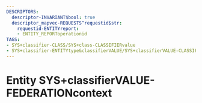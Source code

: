 ```yaml
---
DESCRIPTORS:
  descriptor-INVARIANT$bool: true
  descriptor_mapvec-REQUESTS^requestid$str:
    requestid-ENTITYreport:
    - ENTITY_REPORToperationid
TAGS:
- SYS+classifier-CLASS/SYS+class-CLASSIFIERvalue
- SYS+classifier-ENTITYtype&classifierVALUE/SYS+classifierVALUE-CLASSIFIERvalue
---
```

# Entity SYS+classifierVALUE-FEDERATIONcontext

